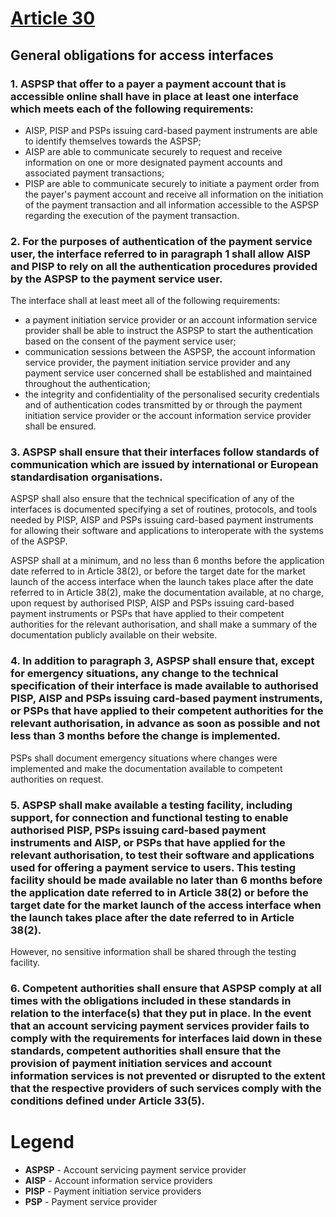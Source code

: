 # [Article 30](https://eur-lex.europa.eu/legal-content/EN/TXT/?uri=CELEX:32018R0389)

## General obligations for access interfaces

### 1. ASPSP that offer to a payer a payment account that is accessible online shall have in place at least one interface which meets each of the following requirements:

  * AISP, PISP and PSPs issuing card-based payment instruments are able to identify themselves towards the ASPSP;
  * AISP are able to communicate securely to request and receive information on one or more designated payment accounts and associated payment transactions;
  * PISP are able to communicate securely to initiate a payment order from the payer's payment account and receive all information on the initiation of the payment transaction and all information accessible to the ASPSP regarding the execution of the payment transaction.

### 2. For the purposes of authentication of the payment service user, the interface referred to in paragraph 1 shall allow AISP and PISP to rely on all the authentication procedures provided by the ASPSP to the payment service user.

The interface shall at least meet all of the following requirements:
  * a payment initiation service provider or an account information service provider shall be able to instruct the ASPSP to start the authentication based on the consent of the payment service user;
  * communication sessions between the ASPSP, the account information service provider, the payment initiation service provider and any payment service user concerned shall be established and maintained throughout the authentication;
  * the integrity and confidentiality of the personalised security credentials and of authentication codes transmitted by or through the payment initiation service provider or the account information service provider shall be ensured.

### 3. ASPSP shall ensure that their interfaces follow standards of communication which are issued by international or European standardisation organisations.

ASPSP shall also ensure that the technical specification of any of the interfaces is documented specifying a set of routines, protocols, and tools needed by PISP, AISP and PSPs issuing card-based payment instruments for allowing their software and applications to interoperate with the systems of the ASPSP.

ASPSP shall at a minimum, and no less than 6 months before the application date referred to in Article 38(2), or before the target date for the market launch of the access interface when the launch takes place after the date referred to in Article 38(2), make the documentation available, at no charge, upon request by authorised PISP, AISP and PSPs issuing card-based payment instruments or PSPs that have applied to their competent authorities for the relevant authorisation, and shall make a summary of the documentation publicly available on their website.

### 4. In addition to paragraph 3, ASPSP shall ensure that, except for emergency situations, any change to the technical specification of their interface is made available to authorised PISP, AISP and PSPs issuing card-based payment instruments, or PSPs that have applied to their competent authorities for the relevant authorisation, in advance as soon as possible and not less than 3 months before the change is implemented.

PSPs shall document emergency situations where changes were implemented and make the documentation available to competent authorities on request.

### 5. ASPSP shall make available a testing facility, including support, for connection and functional testing to enable authorised PISP, PSPs issuing card-based payment instruments and AISP, or PSPs that have applied for the relevant authorisation, to test their software and applications used for offering a payment service to users. This testing facility should be made available no later than 6 months before the application date referred to in Article 38(2) or before the target date for the market launch of the access interface when the launch takes place after the date referred to in Article 38(2).

However, no sensitive information shall be shared through the testing facility.

### 6. Competent authorities shall ensure that ASPSP comply at all times with the obligations included in these standards in relation to the interface(s) that they put in place. In the event that an account servicing payment services provider fails to comply with the requirements for interfaces laid down in these standards, competent authorities shall ensure that the provision of payment initiation services and account information services is not prevented or disrupted to the extent that the respective providers of such services comply with the conditions defined under Article 33(5).


# Legend

* **ASPSP** - Account servicing payment service provider
* **AISP** - Account information service providers
* **PISP** - Payment initiation service providers
* **PSP** - Payment service provider
